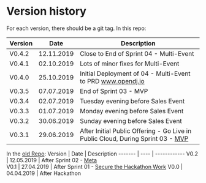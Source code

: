 
# Version history

For each version, there should be a git tag.
In this repo:

Version | Date       | Description
------- | ---------- | ------------
V0.4.2  | 12.11.2019 | Close to End of Sprint 04 - Multi-Event 
V0.4.1  | 02.10.2019 | Lots of minor fixes for Multi-Event 
V0.4.0  | 25.10.2019 | Initial Deployment of 04 - Multi-Event to PRD www.opendj.io
V0.3.5  | 07.07.2019 | End of Sprint 03 - MVP
V0.3.4  | 02.07.2019 | Tuesday evening before Sales Event
V0.3.3  | 01.07.2019 | Monday evening before Sales Event
V0.3.2  | 30.06.2019 | Sunday evening before Sales Event
V0.3.1  | 29.06.2019 | After Initial Public Offering - Go Live in Public Cloud, During Sprint 03 - [MVP](https://github.com/opendj/opendj/projects/1)


In the [old Repo](https://github.com/sa-mw-dach/opendj):
Version | Date | Description
------- | ---- | ------------
V0.2 | 12.05.2019 | After Sprint 02 - [Meta](https://github.com/sa-mw-dach/opendj/projects/2)  
V0.1 | 27.04.2019 | After Sprint 01 - [Secure the Hackathon Work](https://github.com/sa-mw-dach/opendj/projects/1)
V0.0 | 04.04.2019 | After Hackathon
